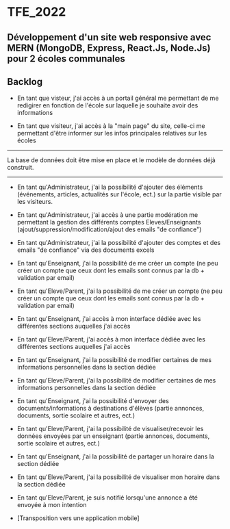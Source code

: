 # TFE_2022
## Développement d'un site web responsive avec MERN (MongoDB, Express, React.Js, Node.Js) pour 2 écoles communales 

## Backlog

* En tant que visteur, j'ai accès à un portail général me permettant de me redigirer en fonction de l'école sur laquelle je souhaite avoir des informations

* En tant que visiteur, j'ai accès à la "main page" du site, celle-ci me permettant d'être informer sur les infos principales relatives sur les écoles

_____________________

La base de données doit être mise en place et le modèle de données déjà construit.
_____________________

* En tant qu'Administrateur, j'ai la possibilité d'ajouter des éléments (événements, articles, actualités sur l'école, ect.) sur la partie visible par les visiteurs.

* En tant qu'Administrateur, j'ai accès à une partie modération me permettant la gestion des différents comptes Eleves/Enseignants (ajout/suppression/modification/ajout des emails "de confiance")

* En tant qu'Administrateur, j'ai la possibilité d'ajouter des comptes et des emails "de confiance" via des documents excels

* En tant qu'Enseignant, j'ai la possibilité de me créer un compte (ne peu créer un compte que ceux dont les emails sont connus par la db + validation par email)

* En tant qu'Eleve/Parent, j'ai la possibilité de me créer un compte (ne peu créer un compte que ceux dont les emails sont connus par la db + validation par email)

* En tant qu'Enseignant, j'ai accès à mon interface dédiée avec les différentes sections auquelles j'ai accès

* En tant qu'Eleve/Parent, j'ai accès à mon interface dédiée avec les différentes sections auquelles j'ai accès

* En tant qu'Enseignant, j'ai la possibilité de modifier certaines de mes informations personnelles dans la section dédiée


* En tant qu'Eleve/Parent, j'ai la possibilité de modifier certaines de mes informations personnelles dans la section dédiée

* En tant qu'Enseignant, j'ai la possibilité d'envoyer des documents/informations à destinations d'élèves (partie annonces, documents, sortie scolaire et autres, ect.)

* En tant qu'Eleve/Parent, j'ai la possibilité de visualiser/recevoir les données envoyées par un enseignant (partie annonces, documents, sortie scolaire et autres, ect.)

* En tant qu'Enseignant, j'ai la possibilité de partager un horaire dans la section dédiée

* En tant qu'Eleve/Parent, j'ai la possibilité de visualiser mon horaire dans la section dédiée

* En tant qu'Eleve/Parent, je suis notifié lorsqu'une annonce a été envoyée à mon intention

* [Transposition vers une application mobile]
